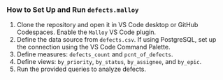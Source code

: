 ### How to Set Up and Run `defects.malloy`

1. Clone the repository and open it in VS Code desktop or GitHub Codespaces. Enable the `Malloy` VS Code plugin.
2. Define the data source from `defects.csv`. If using PostgreSQL, set up the connection using the VS Code Command Palette.
3. Define measures: `defects_count` and `pcnt_of_defects`.
4. Define views: `by_priority`, `by_status`, `by_assignee`, and `by_epic`.
5. Run the provided queries to analyze defects.
